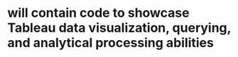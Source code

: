 # will contain code to showcase Tableau data visualization, querying, and analytical processing abilities 
